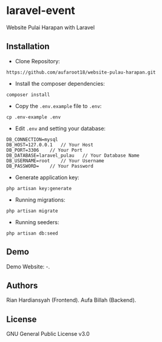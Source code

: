 # laravel-event
Website Pulai Harapan with Laravel

## Installation

- Clone Repository:
```
https://github.com/aufaroot18/website-pulau-harapan.git
```
- Install the composer dependencies:
```
composer install
```
- Copy the `.env.example` file to `.env`:
```
cp .env-example .env
```
- Edit `.env` and setting your database:
```
DB_CONNECTION=mysql
DB_HOST=127.0.0.1   // Your Host
DB_PORT=3306	// Your Port
DB_DATABASE=laravel_pulau   // Your Database Name
DB_USERNAME=root    // Your Username
DB_PASSWORD=    // Your Password
```
- Generate application key:
```
php artisan key:generate
```
- Running migrations:
```
php artisan migrate
```
- Running seeders:
```
php artisan db:seed
```

## Demo
Demo Website: -.

## Authors
Rian Hardiansyah (Frontend).
Aufa Billah (Backend).

## License
GNU General Public License v3.0
